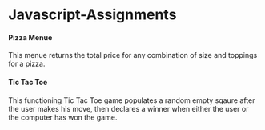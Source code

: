 # Javascript-Assignments
<h4>Pizza Menue</h4>
This menue returns the total price for any combination of size and toppings for a pizza. 

<h4>Tic Tac Toe</h4> 
This functioning Tic Tac Toe game populates a random empty sqaure after the user makes his move, then declares a winner when either the user or the computer has won the game. 

<h4> 
